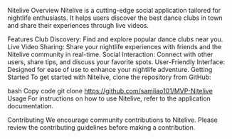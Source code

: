 Nitelive
Overview
Nitelive is a cutting-edge social application tailored for nightlife enthusiasts. It helps users discover the best dance clubs in town and share their experiences through live videos.

Features
Club Discovery: Find and explore popular dance clubs near you.
Live Video Sharing: Share your nightlife experiences with friends and the Nitelive community in real-time.
Social Interaction: Connect with other users, share tips, and discuss your favorite spots.
User-Friendly Interface: Designed for ease of use to enhance your nightlife adventure.
Getting Started
To get started with Nitelive, clone the repository from GitHub:

bash
Copy code
git clone https://github.com/samilao101/MVP-Nitelive
Usage
For instructions on how to use Nitelive, refer to the application documentation.

Contributing
We encourage community contributions to Nitelive. Please review the contributing guidelines before making a contribution.

